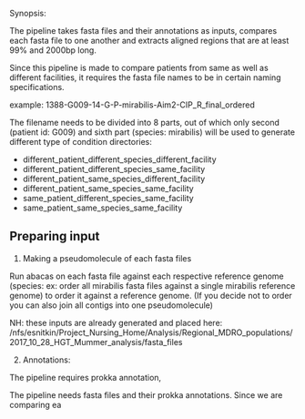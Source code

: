 Synopsis:

The pipeline takes fasta files and their annotations as inputs, compares each fasta file to one another and extracts aligned regions that are at least 99% and 2000bp long. 

Since this pipeline is made to compare patients from same as well as different facilities, it requires the fasta file names to be in certain naming specifications.

example: 1388-G009-14-G-P-mirabilis-Aim2-CIP_R_final_ordered 

The filename needs to be divided into 8 parts, out of which only second (patient id: G009) and sixth part (species: mirabilis) will be used to generate different type of condition directories:

- different_patient_different_species_different_facility
- different_patient_different_species_same_facility
- different_patient_same_species_different_facility
- different_patient_same_species_same_facility
- same_patient_different_species_same_facility
- same_patient_same_species_same_facility

## Preparing input

1. Making a pseudomolecule of each fasta files

Run abacas on each fasta file against each respective reference genome (species: ex: order all mirabilis fasta files against a single mirabilis reference genome) to order it against a reference genome. 
(If you decide not to order you can also join all contigs into one pseudomolecule)

NH: these inputs are already generated and placed here: /nfs/esnitkin/Project_Nursing_Home/Analysis/Regional_MDRO_populations/2017_10_28_HGT_Mummer_analysis/fasta_files



2. Annotations:

The pipeline requires prokka annotation, 






The pipeline needs fasta files and their prokka annotations. Since we are comparing ea